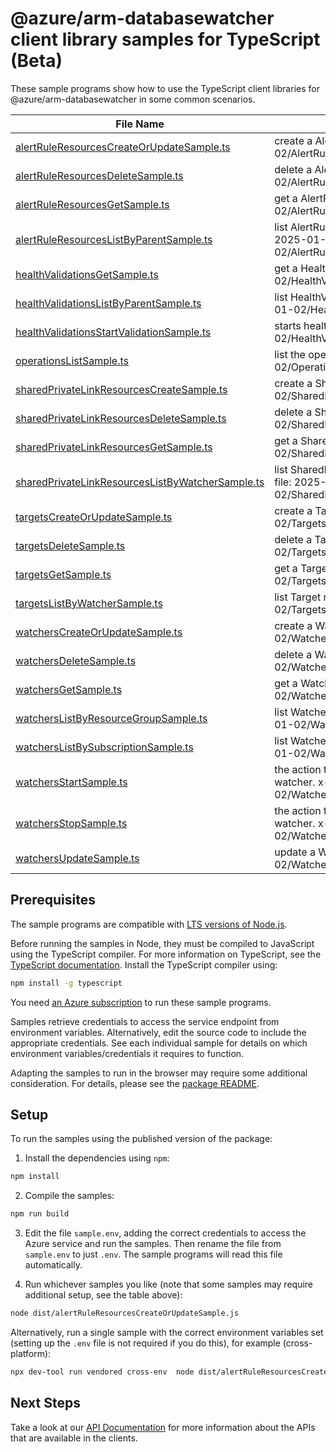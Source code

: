 # @azure/arm-databasewatcher client library samples for TypeScript (Beta)

These sample programs show how to use the TypeScript client libraries for @azure/arm-databasewatcher in some common scenarios.

| **File Name**                                                                                     | **Description**                                                                                                                                 |
| ------------------------------------------------------------------------------------------------- | ----------------------------------------------------------------------------------------------------------------------------------------------- |
| [alertRuleResourcesCreateOrUpdateSample.ts][alertruleresourcescreateorupdatesample]               | create a AlertRuleResource x-ms-original-file: 2025-01-02/AlertRuleResources_CreateOrUpdate_MaximumSet_Gen.json                                 |
| [alertRuleResourcesDeleteSample.ts][alertruleresourcesdeletesample]                               | delete a AlertRuleResource x-ms-original-file: 2025-01-02/AlertRuleResources_Delete_MaximumSet_Gen.json                                         |
| [alertRuleResourcesGetSample.ts][alertruleresourcesgetsample]                                     | get a AlertRuleResource x-ms-original-file: 2025-01-02/AlertRuleResources_Get_MaximumSet_Gen.json                                               |
| [alertRuleResourcesListByParentSample.ts][alertruleresourceslistbyparentsample]                   | list AlertRuleResource resources by Watcher x-ms-original-file: 2025-01-02/AlertRuleResources_ListByParent_MaximumSet_Gen.json                  |
| [healthValidationsGetSample.ts][healthvalidationsgetsample]                                       | get a HealthValidation x-ms-original-file: 2025-01-02/HealthValidations_Get_MaximumSet_Gen.json                                                 |
| [healthValidationsListByParentSample.ts][healthvalidationslistbyparentsample]                     | list HealthValidation resources by Watcher x-ms-original-file: 2025-01-02/HealthValidations_ListByParent_MaximumSet_Gen.json                    |
| [healthValidationsStartValidationSample.ts][healthvalidationsstartvalidationsample]               | starts health validation for a watcher. x-ms-original-file: 2025-01-02/HealthValidations_StartValidation_MaximumSet_Gen.json                    |
| [operationsListSample.ts][operationslistsample]                                                   | list the operations for the provider x-ms-original-file: 2025-01-02/Operations_List_MaximumSet_Gen.json                                         |
| [sharedPrivateLinkResourcesCreateSample.ts][sharedprivatelinkresourcescreatesample]               | create a SharedPrivateLinkResource x-ms-original-file: 2025-01-02/SharedPrivateLinkResources_Create_MaximumSet_Gen.json                         |
| [sharedPrivateLinkResourcesDeleteSample.ts][sharedprivatelinkresourcesdeletesample]               | delete a SharedPrivateLinkResource x-ms-original-file: 2025-01-02/SharedPrivateLinkResources_Delete_MaximumSet_Gen.json                         |
| [sharedPrivateLinkResourcesGetSample.ts][sharedprivatelinkresourcesgetsample]                     | get a SharedPrivateLinkResource x-ms-original-file: 2025-01-02/SharedPrivateLinkResources_Get_MaximumSet_Gen.json                               |
| [sharedPrivateLinkResourcesListByWatcherSample.ts][sharedprivatelinkresourceslistbywatchersample] | list SharedPrivateLinkResource resources by Watcher x-ms-original-file: 2025-01-02/SharedPrivateLinkResources_ListByWatcher_MaximumSet_Gen.json |
| [targetsCreateOrUpdateSample.ts][targetscreateorupdatesample]                                     | create a Target x-ms-original-file: 2025-01-02/Targets_CreateOrUpdate_MaximumSet_Gen.json                                                       |
| [targetsDeleteSample.ts][targetsdeletesample]                                                     | delete a Target x-ms-original-file: 2025-01-02/Targets_Delete_MaximumSet_Gen.json                                                               |
| [targetsGetSample.ts][targetsgetsample]                                                           | get a Target x-ms-original-file: 2025-01-02/Targets_Get_MaximumSet_Gen.json                                                                     |
| [targetsListByWatcherSample.ts][targetslistbywatchersample]                                       | list Target resources by Watcher x-ms-original-file: 2025-01-02/Targets_ListByWatcher_MaximumSet_Gen.json                                       |
| [watchersCreateOrUpdateSample.ts][watcherscreateorupdatesample]                                   | create a Watcher x-ms-original-file: 2025-01-02/Watchers_CreateOrUpdate_MaximumSet_Gen.json                                                     |
| [watchersDeleteSample.ts][watchersdeletesample]                                                   | delete a Watcher x-ms-original-file: 2025-01-02/Watchers_Delete_MaximumSet_Gen.json                                                             |
| [watchersGetSample.ts][watchersgetsample]                                                         | get a Watcher x-ms-original-file: 2025-01-02/Watchers_Get_MaximumSet_Gen.json                                                                   |
| [watchersListByResourceGroupSample.ts][watcherslistbyresourcegroupsample]                         | list Watcher resources by resource group x-ms-original-file: 2025-01-02/Watchers_ListByResourceGroup_MaximumSet_Gen.json                        |
| [watchersListBySubscriptionSample.ts][watcherslistbysubscriptionsample]                           | list Watcher resources by subscription ID x-ms-original-file: 2025-01-02/Watchers_ListBySubscription_MaximumSet_Gen.json                        |
| [watchersStartSample.ts][watchersstartsample]                                                     | the action to start monitoring all targets configured for a database watcher. x-ms-original-file: 2025-01-02/Watchers_Start_MaximumSet_Gen.json |
| [watchersStopSample.ts][watchersstopsample]                                                       | the action to stop monitoring all targets configured for a database watcher. x-ms-original-file: 2025-01-02/Watchers_Stop_MaximumSet_Gen.json   |
| [watchersUpdateSample.ts][watchersupdatesample]                                                   | update a Watcher x-ms-original-file: 2025-01-02/Watchers_Update_MaximumSet_Gen.json                                                             |

## Prerequisites

The sample programs are compatible with [LTS versions of Node.js](https://github.com/nodejs/release#release-schedule).

Before running the samples in Node, they must be compiled to JavaScript using the TypeScript compiler. For more information on TypeScript, see the [TypeScript documentation][typescript]. Install the TypeScript compiler using:

```bash
npm install -g typescript
```

You need [an Azure subscription][freesub] to run these sample programs.

Samples retrieve credentials to access the service endpoint from environment variables. Alternatively, edit the source code to include the appropriate credentials. See each individual sample for details on which environment variables/credentials it requires to function.

Adapting the samples to run in the browser may require some additional consideration. For details, please see the [package README][package].

## Setup

To run the samples using the published version of the package:

1. Install the dependencies using `npm`:

```bash
npm install
```

2. Compile the samples:

```bash
npm run build
```

3. Edit the file `sample.env`, adding the correct credentials to access the Azure service and run the samples. Then rename the file from `sample.env` to just `.env`. The sample programs will read this file automatically.

4. Run whichever samples you like (note that some samples may require additional setup, see the table above):

```bash
node dist/alertRuleResourcesCreateOrUpdateSample.js
```

Alternatively, run a single sample with the correct environment variables set (setting up the `.env` file is not required if you do this), for example (cross-platform):

```bash
npx dev-tool run vendored cross-env  node dist/alertRuleResourcesCreateOrUpdateSample.js
```

## Next Steps

Take a look at our [API Documentation][apiref] for more information about the APIs that are available in the clients.

[alertruleresourcescreateorupdatesample]: https://github.com/Azure/azure-sdk-for-js/blob/main/sdk/databasewatcher/arm-databasewatcher/samples/v1-beta/typescript/src/alertRuleResourcesCreateOrUpdateSample.ts
[alertruleresourcesdeletesample]: https://github.com/Azure/azure-sdk-for-js/blob/main/sdk/databasewatcher/arm-databasewatcher/samples/v1-beta/typescript/src/alertRuleResourcesDeleteSample.ts
[alertruleresourcesgetsample]: https://github.com/Azure/azure-sdk-for-js/blob/main/sdk/databasewatcher/arm-databasewatcher/samples/v1-beta/typescript/src/alertRuleResourcesGetSample.ts
[alertruleresourceslistbyparentsample]: https://github.com/Azure/azure-sdk-for-js/blob/main/sdk/databasewatcher/arm-databasewatcher/samples/v1-beta/typescript/src/alertRuleResourcesListByParentSample.ts
[healthvalidationsgetsample]: https://github.com/Azure/azure-sdk-for-js/blob/main/sdk/databasewatcher/arm-databasewatcher/samples/v1-beta/typescript/src/healthValidationsGetSample.ts
[healthvalidationslistbyparentsample]: https://github.com/Azure/azure-sdk-for-js/blob/main/sdk/databasewatcher/arm-databasewatcher/samples/v1-beta/typescript/src/healthValidationsListByParentSample.ts
[healthvalidationsstartvalidationsample]: https://github.com/Azure/azure-sdk-for-js/blob/main/sdk/databasewatcher/arm-databasewatcher/samples/v1-beta/typescript/src/healthValidationsStartValidationSample.ts
[operationslistsample]: https://github.com/Azure/azure-sdk-for-js/blob/main/sdk/databasewatcher/arm-databasewatcher/samples/v1-beta/typescript/src/operationsListSample.ts
[sharedprivatelinkresourcescreatesample]: https://github.com/Azure/azure-sdk-for-js/blob/main/sdk/databasewatcher/arm-databasewatcher/samples/v1-beta/typescript/src/sharedPrivateLinkResourcesCreateSample.ts
[sharedprivatelinkresourcesdeletesample]: https://github.com/Azure/azure-sdk-for-js/blob/main/sdk/databasewatcher/arm-databasewatcher/samples/v1-beta/typescript/src/sharedPrivateLinkResourcesDeleteSample.ts
[sharedprivatelinkresourcesgetsample]: https://github.com/Azure/azure-sdk-for-js/blob/main/sdk/databasewatcher/arm-databasewatcher/samples/v1-beta/typescript/src/sharedPrivateLinkResourcesGetSample.ts
[sharedprivatelinkresourceslistbywatchersample]: https://github.com/Azure/azure-sdk-for-js/blob/main/sdk/databasewatcher/arm-databasewatcher/samples/v1-beta/typescript/src/sharedPrivateLinkResourcesListByWatcherSample.ts
[targetscreateorupdatesample]: https://github.com/Azure/azure-sdk-for-js/blob/main/sdk/databasewatcher/arm-databasewatcher/samples/v1-beta/typescript/src/targetsCreateOrUpdateSample.ts
[targetsdeletesample]: https://github.com/Azure/azure-sdk-for-js/blob/main/sdk/databasewatcher/arm-databasewatcher/samples/v1-beta/typescript/src/targetsDeleteSample.ts
[targetsgetsample]: https://github.com/Azure/azure-sdk-for-js/blob/main/sdk/databasewatcher/arm-databasewatcher/samples/v1-beta/typescript/src/targetsGetSample.ts
[targetslistbywatchersample]: https://github.com/Azure/azure-sdk-for-js/blob/main/sdk/databasewatcher/arm-databasewatcher/samples/v1-beta/typescript/src/targetsListByWatcherSample.ts
[watcherscreateorupdatesample]: https://github.com/Azure/azure-sdk-for-js/blob/main/sdk/databasewatcher/arm-databasewatcher/samples/v1-beta/typescript/src/watchersCreateOrUpdateSample.ts
[watchersdeletesample]: https://github.com/Azure/azure-sdk-for-js/blob/main/sdk/databasewatcher/arm-databasewatcher/samples/v1-beta/typescript/src/watchersDeleteSample.ts
[watchersgetsample]: https://github.com/Azure/azure-sdk-for-js/blob/main/sdk/databasewatcher/arm-databasewatcher/samples/v1-beta/typescript/src/watchersGetSample.ts
[watcherslistbyresourcegroupsample]: https://github.com/Azure/azure-sdk-for-js/blob/main/sdk/databasewatcher/arm-databasewatcher/samples/v1-beta/typescript/src/watchersListByResourceGroupSample.ts
[watcherslistbysubscriptionsample]: https://github.com/Azure/azure-sdk-for-js/blob/main/sdk/databasewatcher/arm-databasewatcher/samples/v1-beta/typescript/src/watchersListBySubscriptionSample.ts
[watchersstartsample]: https://github.com/Azure/azure-sdk-for-js/blob/main/sdk/databasewatcher/arm-databasewatcher/samples/v1-beta/typescript/src/watchersStartSample.ts
[watchersstopsample]: https://github.com/Azure/azure-sdk-for-js/blob/main/sdk/databasewatcher/arm-databasewatcher/samples/v1-beta/typescript/src/watchersStopSample.ts
[watchersupdatesample]: https://github.com/Azure/azure-sdk-for-js/blob/main/sdk/databasewatcher/arm-databasewatcher/samples/v1-beta/typescript/src/watchersUpdateSample.ts
[apiref]: https://learn.microsoft.com/javascript/api/@azure/arm-databasewatcher?view=azure-node-preview
[freesub]: https://azure.microsoft.com/free/
[package]: https://github.com/Azure/azure-sdk-for-js/tree/main/sdk/databasewatcher/arm-databasewatcher/README.md
[typescript]: https://www.typescriptlang.org/docs/home.html

